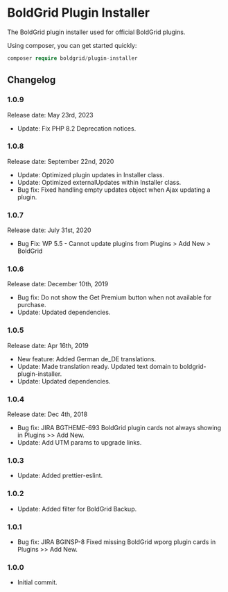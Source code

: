 # BoldGrid Plugin Installer

The BoldGrid plugin installer used for official BoldGrid plugins.

Using composer, you can get started quickly:

```php
composer require boldgrid/plugin-installer

```

## Changelog ##

### 1.0.9 ###

Release date: May 23rd, 2023

* Update: Fix PHP 8.2 Deprecation notices.

### 1.0.8 ###

Release date: September 22nd, 2020

* Update: Optimized plugin updates in Installer class.
* Update: Optimized externalUpdates within Installer class.
* Bug fix: Fixed handling empty updates object when Ajax updating a plugin.

### 1.0.7 ###

Release date: July 31st, 2020

* Bug Fix: WP 5.5 - Cannot update plugins from Plugins > Add New > BoldGrid

### 1.0.6 ###

Release date: December 10th, 2019

* Bug fix: Do not show the Get Premium button when not available for purchase.
* Update: Updated dependencies.

### 1.0.5 ###

Release date: Apr 16th, 2019

* New feature: Added German de_DE translations.
* Update: Made translation ready. Updated text domain to boldgrid-plugin-installer.
* Update: Updated dependencies.

### 1.0.4 ###

Release date: Dec 4th, 2018

* Bug fix: JIRA BGTHEME-693 BoldGrid plugin cards not always showing in Plugins >> Add New.
* Update:  Add UTM params to upgrade links.

### 1.0.3 ###
* Update: Added prettier-eslint.

### 1.0.2 ###
* Update: Added filter for BoldGrid Backup.

### 1.0.1 ###
* Bug fix: JIRA BGINSP-8    Fixed missing BoldGrid wporg plugin cards in Plugins >> Add New.

### 1.0.0 ###
* Initial commit.
